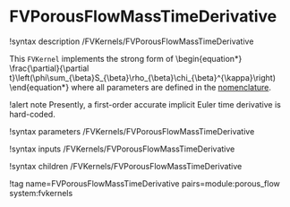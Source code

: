 # FVPorousFlowMassTimeDerivative

!syntax description /FVKernels/FVPorousFlowMassTimeDerivative

This `FVKernel` implements the strong form of
\begin{equation*}
  \frac{\partial}{\partial t}\left(\phi\sum_{\beta}S_{\beta}\rho_{\beta}\chi_{\beta}^{\kappa}\right)
\end{equation*}
where all parameters are defined in the [nomenclature](/nomenclature.md).

!alert note
Presently, a first-order accurate implicit Euler time derivative is hard-coded.

!syntax parameters /FVKernels/FVPorousFlowMassTimeDerivative

!syntax inputs /FVKernels/FVPorousFlowMassTimeDerivative

!syntax children /FVKernels/FVPorousFlowMassTimeDerivative

!tag name=FVPorousFlowMassTimeDerivative pairs=module:porous_flow system:fvkernels
